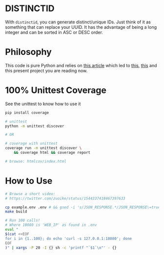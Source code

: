 # DISTINCTID
With `distinctid`, you can generate distinct/unique IDs. Just think of it as something that can replace your UUID. It has the advantage of being a long integer and can be sorted in ASC or DESC order.

# Philosophy
This code is pure Python and relies on [this article](https://instagram-engineering.com/sharding-ids-at-instagram-1cf5a71e5a5c) which led to [this](https://gist.github.com/ichux/1b5d15129370341811fb12eb7e333917), [this](https://github.com/ichux/postgresql-id-shard) and this present project you are reading now.

# 100% Unittest Coverage
See the unittest to know how to use it

```bash
pip install coverage

# unittest
python -m unittest discover

# OR

# coverage with unittest
coverage run -m unittest discover \
    && coverage html && coverage report

# browse: htmlcov/index.html 
```

# How to Use
```bash
# Browse a short video:
# https://twitter.com/zuoike/status/1544337418467397633

cp example.env .env # && gsed -i 's/JSON_RESPONSE.*/JSON_RESPONSE\=true/' .env
make build

# Run 100 calls!
# Where 18080 is 'WEB_IP' as found in .env
eval "
$(cat <<EOF                                       
for i in {1..100}; do echo 'curl -s 127.0.0.1:18080'; done
EOF
)" | xargs -P 20 -I {} sh -c 'printf "`$1`\n"' - {}
```